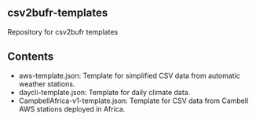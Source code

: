 ## csv2bufr-templates

Repository for csv2bufr templates

## Contents

- aws-template.json: Template for simplified CSV data from automatic weather stations.
- daycli-template.json: Template for daily climate data.
- CampbellAfrica-v1-template.json: Template for CSV data from Cambell AWS stations deployed in Africa.

